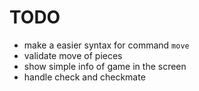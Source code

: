 # TODO

- make a easier syntax for command `move`
- validate move of pieces
- show simple info of game in the screen
- handle check and checkmate
